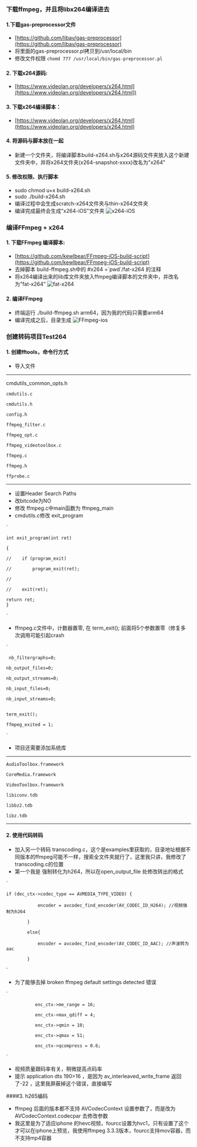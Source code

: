 ### 下载ffmpeg，并且将libx264编译进去
#### 1.下载gas-preprocessor文件
* [https://github.com/libav/gas-preprocessor](https://github.com/libav/gas-preprocessor)
* 将里面的gas-preprocessor.pl拷贝到/usr/local/bin
* 修改文件权限
	`chomd 777 /usr/local/bin/gas-preprocessor.pl`

#### 2. 下载x264源码:
* [https://www.videolan.org/developers/x264.html](https://www.videolan.org/developers/x264.html])

#### 3. 下载x264编译脚本：
 * [https://www.videolan.org/developers/x264.html](https://www.videolan.org/developers/x264.html)

#### 4. 将源码与脚本放在一起
* 新建一个文件夹，将编译脚本build-x264.sh与x264源码文件夹放入这个新建文件夹中，并将x264文件夹(x264-snapshot-xxxx)改名为"x264"

#### 5. 修改权限、执行脚本
* sudo chmod u+x build-x264.sh
* sudo ./build-x264.sh
* 编译过程中会生成scratch-x264文件夹与thin-x264文件夹
* 编译完成最终会生成"x264-iOS"文件夹
![x264-iOS](https://upload-images.jianshu.io/upload_images/11386185-e5dff57d0cfbe28a.png?imageMogr2/auto-orient/strip|imageView2/2/w/824)

### 编译FFmpeg + x264
#### 1. 下载FFmpeg 编译脚本:
* [https://github.com/kewlbear/FFmpeg-iOS-build-script](https://github.com/kewlbear/FFmpeg-iOS-build-script)
* 去掉脚本 build-ffmpeg.sh中的 #x264 =\`pwd\`/fat-x264 的注释
* 将x264编译出来的lib库文件夹放入ffmpeg编译脚本的文件夹中，并改名为"fat-x264"
![fat-x264](https://upload-images.jianshu.io/upload_images/11386185-0758c2ebd3b598da.png?imageMogr2/auto-orient/strip|imageView2/2/w/402)

#### 2. 编译FFmpeg
* 终端运行 ./build-ffmpeg.sh arm64，因为我的代码只需要arm64
* 编译完成之后，目录生成
![FFmpeg-ios](https://upload-images.jianshu.io/upload_images/11386185-9275ea5818538a30.png?imageMogr2/auto-orient/strip|imageView2/2/w/414)

###  创建转码项目Test264
#### 1. 创建fftools，命令行方式

* 导入文件
****************
cmdutils_common_opts.h 
	
	cmdutils.c
	
	cmdutils.h
	
	config.h
	
	ffmpeg_filter.c
	
	ffmpeg_opt.c
	
	ffmpeg_videotoolbox.c
	
	ffmpeg.c
	
	ffmpeg.h
	
	ffprobe.c
****************************
* 设置Header Search Paths
* 改bitcode为NO
* 修改 ffmpeg.c中main函数为 ffmpeg_main
* cmdutils.c修改 exit_program

`

	int exit_program(int ret)
	
	{
	
	//    if (program_exit)

	//        program_exit(ret);
	
	//

	//    exit(ret);

    return ret;
	}
`

* ffmpeg.c文件中，计数器置零, 在 term_exit(); 前面将5个参数置零（修复多次调用可能引起crash

`

	 nb_filtergraphs=0;
    
    nb_output_files=0;
    
    nb_output_streams=0;
    
    nb_input_files=0;
    
    nb_input_streams=0;
    
    
    term_exit();
    
    ffmpeg_exited = 1;
`

* 项目还需要添加系统库
****************
	AudioToolbox.framework

	CoreMedia.framework

	VideoToolbox.framework
	
	libiconv.tdb
	
	libbz2.tdb
	
	libz.tdb
****************

#### 2. 使用代码转码
* 加入另一个转码 transcoding.c，这个是examples里获取的，目录地址根据不同版本的ffmpeg可能不一样，搜索全文件夹就行了，这里我只讲，我修改了transcoding.c的位置
* 第一个我是	强制转化为h264，所以在open_output_file 处修改转出的格式

`

	if (dec_ctx->codec_type == AVMEDIA_TYPE_VIDEO) {

                encoder = avcodec_find_encoder(AV_CODEC_ID_H264); //视频强制为h264
		
            }
	    
            else{
	    
                encoder = avcodec_find_encoder(AV_CODEC_ID_AAC); //声波转为aac
		
            }
`

* 为了能够去掉 broken ffmpeg default settings detected 错误

`
		
			   enc_ctx->me_range = 16; 
		  
               enc_ctx->max_qdiff = 4;
	       
               enc_ctx->qmin = 10; 
	       
               enc_ctx->qmax = 51; 
	      
               enc_ctx->qcompress = 0.6;
`
* 视频质量跟码率有关，稍微提高点码率
* 提示 application dts 190>16 ，是因为 av_interleaved_write_frame 返回了-22 ，这里我屏蔽掉这个错误，直接编写


####3. h265编码
* ffmpeg 后面的版本都不支持 AVCodecContext 设置参数了，而是改为AVCodecContext.codecpar 去修改参数
* 我这里是为了适应iphone 的hevc视频，fourcc设置为hvc1，只有设置了这个才可以在iphone上预览，我使用ffmpeg 3.3.3版本，fourcc支持mov容器，而不支持mp4容器
